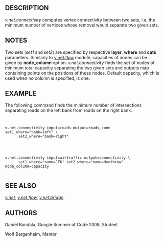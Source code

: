 
## DESCRIPTION

*v.net.connectivity* computes vertex connectivity between two sets,
i.e. the minimum number of vertices whose removal would separate two
given sets.

## NOTES

Two sets (*set1* and *set2*) are specified by respective
**layer**, **where** and **cats** parameters. Similarly to
[v.net.flow](v.net.flow.html) module, capacities of nodes can
be given by **node\_column** option. *v.net.connectivity* finds the
set of nodes of minimum total capacitiy separating the two given sets and
outputs map containing points on the positions of these nodes. Default
capacity, which is used when no column is specified, is one.

## EXAMPLE

The following command finds the minimum number of intersections separating
roads on the left bank from roads on the right bank.

```


v.net.connectivity input=roads output=roads_conn set1_where="bank=left" \
      set2_where="bank=right"


```

```


v.net.connectivity input=airtraffic output=connectivity \
      set1_where="name=JFK" set2_where="name=Heathrow" node_column=capacity


```

## SEE ALSO

*[v.net](v.net.html),
[v.net.flow](v.net.flow.html),
[v.net.bridge](v.net.bridge.html)*

## AUTHORS

Daniel Bundala, Google Summer of Code 2009, Student

Wolf Bergenheim, Mentor
